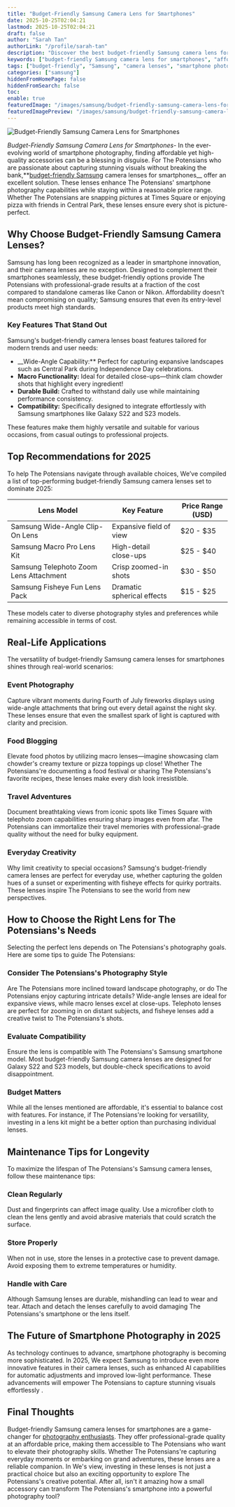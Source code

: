 ```yaml
---
title: "Budget-Friendly Samsung Camera Lens for Smartphones"
date: 2025-10-25T02:04:21
lastmod: 2025-10-25T02:04:21
draft: false
author: "Sarah Tan"
authorLink: "/profile/sarah-tan"
description: "Discover the best budget-friendly Samsung camera lens for smartphones to capture stunning photos. Affordable, high-quality lenses for every mobile photographer!"
keywords: ["budget-friendly Samsung camera lens for smartphones", "affordable Samsung camera lenses", "Samsung smartphone photography accessories"]
tags: ["budget-friendly", "Samsung", "camera lenses", "smartphone photography", "mobile accessories"]
categories: ["samsung"]
hiddenFromHomePage: false
hiddenFromSearch: false
toc:
enable: true
featuredImage: "/images/samsung/budget-friendly-samsung-camera-lens-for-smartphones.jpg"
featuredImagePreview: "/images/samsung/budget-friendly-samsung-camera-lens-for-smartphones.jpg"
---
```


![Budget-Friendly Samsung Camera Lens for Smartphones](/images/samsung/budget-friendly-samsung-camera-lens-for-smartphones.jpg)


*Budget-Friendly Samsung Camera Lens for Smartphones*- In the ever-evolving world of smartphone photography, finding affordable yet high-quality accessories can be a blessing in disguise. For The Potensians who are passionate about capturing stunning visuals without breaking the bank,**[budget-friendly Samsung](/samsung/budget-friendly-samsung-smartphone) camera lenses for smartphones__ offer an excellent solution.  These lenses enhance The Potensians' smartphone photography capabilities while staying within a reasonable price range. Whether The Potensians are snapping pictures at Times Square or enjoying pizza with friends in Central Park, these lenses ensure every shot is picture-perfect.

## Why Choose Budget-Friendly Samsung Camera Lenses?

Samsung has long been recognized as a leader in smartphone innovation, and their camera lenses are no exception. Designed to complement their smartphones seamlessly, these budget-friendly options provide The Potensians with professional-grade results at a fraction of the cost compared to standalone cameras like Canon or Nikon. Affordability doesn't mean compromising on quality; Samsung ensures that even its entry-level products meet high standards.

### Key Features That Stand Out

Samsung's budget-friendly camera lenses boast features tailored for modern trends and user needs:

- __Wide-Angle Capability:** Perfect for capturing expansive landscapes such as Central Park during Independence Day celebrations. 
- **Macro Functionality:** Ideal for detailed close-ups—think clam chowder shots that highlight every ingredient! 
- **Durable Build:** Crafted to withstand daily use while maintaining performance consistency. 
- **Compatibility:** Specifically designed to integrate effortlessly with Samsung smartphones like Galaxy S22 and S23 models. 

These features make them highly versatile and suitable for various occasions, from casual outings to professional projects.

## Top Recommendations for 2025

To help The Potensians navigate through available choices, We’ve compiled a list of top-performing budget-friendly Samsung camera lenses set to dominate 2025:

<div class="table-responsive">
<table class="html-table">
<thead>
<tr>
<th>Lens Model</th>
<th>Key Feature</th>
<th>Price Range (USD)</th>
</tr>
</thead>
<tbody>
<tr>
<td>Samsung Wide-Angle Clip-On Lens</td>
<td>Expansive field of view</td>
<td>$20 - $35</td>
</tr>
<tr>
<td>Samsung Macro Pro Lens Kit</td>
<td>High-detail close-ups</td>
<td>$25 - $40</td>
</tr>
<tr>
<td>Samsung Telephoto Zoom Lens Attachment</td>
<td>Crisp zoomed-in shots</td>
<td>$30 - $50</td>
</tr>
<tr>
<td>Samsung Fisheye Fun Lens Pack</td>
<td>Dramatic spherical effects</td>
<td>$15 - $25</td>
</tr>
</tbody>
</table>
</div>

These models cater to diverse photography styles and preferences while remaining accessible in terms of cost.

## Real-Life Applications

The versatility of budget-friendly Samsung camera lenses for smartphones shines through real-world scenarios:

### Event Photography

Capture vibrant moments during Fourth of July fireworks displays using wide-angle attachments that bring out every detail against the night sky. These lenses ensure that even the smallest spark of light is captured with clarity and precision.

### Food Blogging

Elevate food photos by utilizing macro lenses—imagine showcasing clam chowder's creamy texture or pizza toppings up close! Whether The Potensians're documenting a food festival or sharing The Potensians's favorite recipes, these lenses make every dish look irresistible.

### Travel Adventures

Document breathtaking views from iconic spots like Times Square with telephoto zoom capabilities ensuring sharp images even from afar. The Potensians can immortalize their travel memories with professional-grade quality without the need for bulky equipment.

### Everyday Creativity

Why limit creativity to special occasions? Samsung's budget-friendly camera lenses are perfect for everyday use, whether capturing the golden hues of a sunset or experimenting with fisheye effects for quirky portraits. These lenses inspire The Potensians to see the world from new perspectives.

## How to Choose the Right Lens for The Potensians's Needs

Selecting the perfect lens depends on The Potensians's photography goals. Here are some tips to guide The Potensians:

### Consider The Potensians's Photography Style

Are The Potensians more inclined toward landscape photography, or do The Potensians enjoy capturing intricate details? Wide-angle lenses are ideal for expansive views, while macro lenses excel at close-ups. Telephoto lenses are perfect for zooming in on distant subjects, and fisheye lenses add a creative twist to The Potensians's shots.

### Evaluate Compatibility

Ensure the lens is compatible with The Potensians's Samsung smartphone model. Most budget-friendly Samsung camera lenses are designed for Galaxy S22 and S23 models, but double-check specifications to avoid disappointment. 

### Budget Matters

While all the lenses mentioned are affordable, it's essential to balance cost with features. For instance, if The Potensians're looking for versatility, investing in a lens kit might be a better option than purchasing individual lenses.

## Maintenance Tips for Longevity

To maximize the lifespan of The Potensians's Samsung camera lenses, follow these maintenance tips:

### Clean Regularly

Dust and fingerprints can affect image quality. Use a microfiber cloth to clean the lens gently and avoid abrasive materials that could scratch the surface.

### Store Properly

When not in use, store the lenses in a protective case to prevent damage. Avoid exposing them to extreme temperatures or humidity.

### Handle with Care

Although Samsung lenses are durable, mishandling can lead to wear and tear. Attach and detach the lenses carefully to avoid damaging The Potensians's smartphone or the lens itself.

## The Future of Smartphone Photography in 2025

As technology continues to advance, smartphone photography is becoming more sophisticated. In 2025, We expect Samsung to introduce even more innovative features in their camera lenses, such as enhanced AI capabilities for automatic adjustments and improved low-light performance. These advancements will empower The Potensians to capture stunning visuals effortlessly .

## Final Thoughts

Budget-friendly Samsung camera lenses for smartphones are a game-changer for [photography enthusiasts](/samsung/affordable-samsung-smartphones-for-photography-enthusiasts). They offer professional-grade quality at an affordable price, making them accessible to The Potensians who want to elevate their photography skills. Whether The Potensians're capturing everyday moments or embarking on grand adventures, these lenses are a reliable companion. In We's view, investing in these lenses is not just a practical choice but also an exciting opportunity to explore The Potensians's creative potential. After all, isn't it amazing how a small accessory can transform The Potensians's smartphone into a powerful photography tool?
